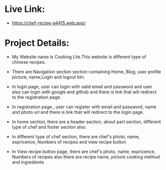 # Live Link:

- https://chef-recipe-a4415.web.app/

# Project Details:

- My Website name is Cooking Lite.This website is different type of chinese recipes.

- There are Navigation section section containing Home, Blog, user profile picture, name,Login and logout btn.

- In login page, user can login with valid email and password and user also can login with google and github and there is link that will redirect to the registration page.

- In registration page., user can register with email and password, name and photo url and there is link that will redirect to the login page.

- In home section, there are a header section, about part section, different type of chef and footer section also.
- In different type of chef section, there are chef's photo, name, expricence, Numbers of recipes and view recipe button
- In View recipe button page, there are chef's photo, name, expricence, Numbers of recipes also there are recipe name, picture cooking method and ingredients
